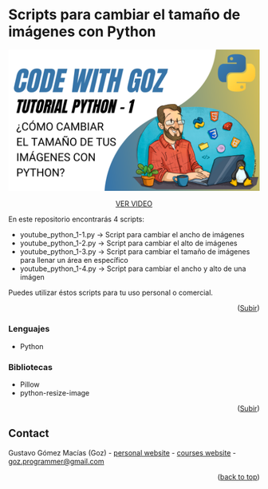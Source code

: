 <!-- ABOUT THE PROJECT -->
# Scripts para cambiar el tamaño de imágenes con Python

[![Product Name Screen Shot][product-screenshot]](https://codewithgoz/tutorials/1)


<p align="center"><a href="https://codewithgoz/tutorials/1">VER VIDEO</a></p>


En este repositorio encontrarás 4 scripts:

* youtube_python_1-1.py -> Script para cambiar el ancho de imágenes
* youtube_python_1-2.py -> Script para cambiar el alto de imágenes
* youtube_python_1-3.py -> Script para cambiar el tamaño de imágenes para llenar un área en específico
* youtube_python_1-4.py -> Script para cambiar el ancho y alto de una imágen

Puedes utilizar éstos scripts para tu uso personal o comercial.

<p align="right">(<a href="#top">Subir</a>)</p>

### Lenguajes

* Python

### Bibliotecas

* Pillow
* python-resize-image

<p align="right">(<a href="#top">Subir</a>)</p>


<!-- CONTACT -->
## Contact

Gustavo Gómez Macías (Goz) - [personal website](https://gustavogm.me) - [courses website](https://gozdeveloper.com) - goz.programmer@gmail.com

<p align="right">(<a href="#top">back to top</a>)</p>


<!-- MARKDOWN LINKS & IMAGES -->
[product-screenshot]: python1.png

